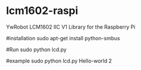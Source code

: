 # lcm1602-raspi
YwRobot LCM1602 IIC V1 Library for the Raspberry Pi


#installation
sudo apt-get install python-smbus

#Run
sudo python lcd.py <message> <row>

#example
sudo python lcd.py Hello-world 2